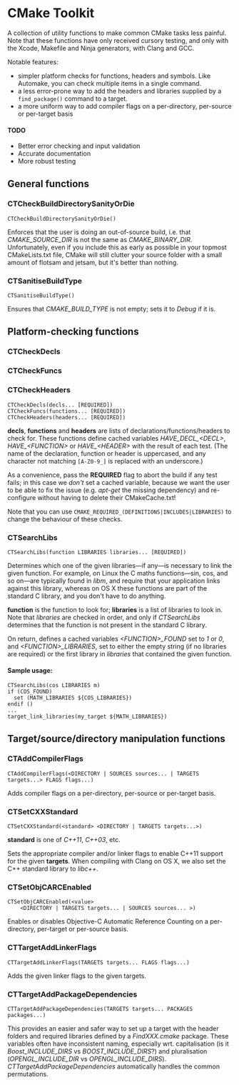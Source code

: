 # CMake Toolkit

A collection of utility functions to make common CMake tasks less painful. Note that these functions have only received cursory testing, and only with the Xcode, Makefile and Ninja generators, with Clang and GCC.

Notable features:

- simpler platform checks for functions, headers and symbols. Like Automake, you can check multiple items in a single command.
- a less error-prone way to add the headers and libraries supplied by a `find_package()` command to a target.
- a more uniform way to add compiler flags on a per-directory, per-source or per-target basis

#### TODO
- Better error checking and input validation
- Accurate documentation
- More robust testing

## General functions
### CTCheckBuildDirectorySanityOrDie
    CTCheckBuildDirectorySanityOrDie()
  
Enforces that the user is doing an out-of-source build, i.e. that *CMAKE_SOURCE_DIR* is not the same as *CMAKE_BINARY_DIR*. Unfortunately, even if you include this as early as possible in your topmost CMakeLists.txt file, CMake will still clutter your source folder with a small amount of flotsam and jetsam, but it's better than nothing.

### CTSanitiseBuildType
    CTSanitiseBuildType()

Ensures that *CMAKE_BUILD_TYPE* is not empty; sets it to *Debug* if it is.

## Platform-checking functions
### CTCheckDecls
### CTCheckFuncs
### CTCheckHeaders
    CTCheckDecls(decls... [REQUIRED])
    CTCheckFuncs(functions... [REQUIRED])
    CTCheckHeaders(headers... [REQUIRED])
  
**decls**, **functions** and **headers** are lists of declarations/functions/headers to check for. These functions define cached variables *HAVE\_DECL\_&lt;DECL&gt;*, *HAVE\_&lt;FUNCTION&gt;* or *HAVE\_&lt;HEADER&gt;* with the result of each test. (The name of the declaration, function or header is uppercased, and any character not matching `[A-Z0-9_]` is replaced with an underscore.)

As a convenience, pass the **REQUIRED** flag to abort the build if any test fails; in this case we *don't* set a cached variable, because we want the user to be able to fix the issue (e.g. *apt-get* the missing dependency) and re-configure without having to delete their CMakeCache.txt!

Note that you can use `CMAKE_REQUIRED_(DEFINITIONS|INCLUDES|LIBRARIES)` to change the behaviour of these checks. 

### CTSearchLibs
    CTSearchLibs(function LIBRARIES libraries... [REQUIRED])
  
Determines which one of the given libraries—if any—is necessary to link the given function. For example, on Linux the C maths functions—sin, cos, and so on—are typically found in *libm*, and require that your application links against this library, whereas on OS X these functions are part of the standard C library, and you don't have to do anything.

**function** is the function to look for; **libraries** is a list of libraries to look in. Note that *libraries* are checked in order, and only if *CTSearchLibs* determines that the function is not present in the standard C library.

On return, defines a cached variables *&lt;FUNCTION&gt;_FOUND* set to *1* or *0*, and *&lt;FUNCTION&gt;_LIBRARIES*, set to either the empty string (if no libraries are required) or the first library in *libraries* that contained the given function.

#### Sample usage:

    CTSearchLibs(cos LIBRARIES m)
    if (COS_FOUND)
      set (MATH_LIBRARIES ${COS_LIBRARIES})
    endif ()
    ...
    target_link_libraries(my_target ${MATH_LIBRARIES})

## Target/source/directory manipulation functions

### CTAddCompilerFlags
    CTAddCompilerFlags(<DIRECTORY | SOURCES sources... | TARGETS targets...> FLAGS flags...)
Adds compiler flags on a per-directory, per-source or per-target basis.

### CTSetCXXStandard
    CTSetCXXStandard(<standard> <DIRECTORY | TARGETS targets...>)
**standard** is one of *C++11*, *C++03*, etc.

Sets the appropriate compiler and/or linker flags to enable C++11 support for the given **targets**. When compiling with Clang on OS X, we also set the C++ standard library to *libc++*.

### CTSetObjCARCEnabled
    CTSetObjCARCEnabled(<value>  
        <DIRECTORY | TARGETS targets... | SOURCES sources... >)
Enables or disables Objective-C Automatic Reference Counting on a per-directory, per-target or per-source basis.

### CTTargetAddLinkerFlags
    CTTargetAddLinkerFlags(TARGETS targets... FLAGS flags...)
Adds the given linker flags to the given targets.

### CTTargetAddPackageDependencies
    CTTargetAddPackageDependencies(TARGETS targets... PACKAGES packages...)
This provides an easier and safer way to set up a target with the header folders and required libraries defined by a *FindXXX.cmake* package. These variables often have inconsistent naming, especially wrt. capitalisation (is it *Boost\_INCLUDE\_DIRS* vs *BOOST\_INCLUDE\_DIRS*?) and pluralisation (*OPENGL\_INCLUDE\_DIR* vs *OPENGL\_INCLUDE\_DIRS*). *CTTargetAddPackageDependencies* automatically handles the common permutations.
